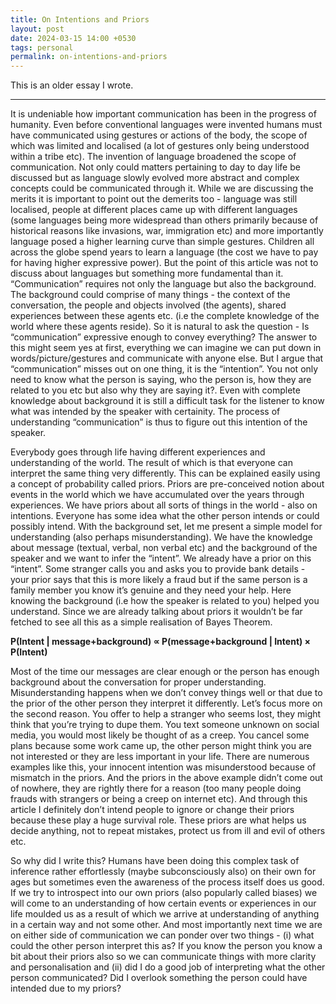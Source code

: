 ```yaml
---
title: On Intentions and Priors
layout: post
date: 2024-03-15 14:00 +0530
tags: personal
permalink: on-intentions-and-priors
---
```


This is an older essay I wrote.
<hr>

It is undeniable how important communication has been in the progress of humanity. Even before conventional languages were invented humans must have communicated using gestures or actions of the body, the scope of which was limited and localised (a lot of gestures only being understood within a tribe etc). The invention of language broadened the scope of communication. Not only could matters pertaining to day to day life be discussed but as language slowly evolved more abstract and complex concepts could be communicated through it. While we are discussing the merits it is important to point out the demerits too - language was still localised, people at different places came up with different languages (some languages being more widespread than others primarily because of historical reasons like invasions, war, immigration etc) and more importantly language posed a higher learning curve than simple gestures. Children all across the globe spend years to learn a language (the cost we have to pay for having higher expressive power). But the point of this article was not to discuss about languages but something more fundamental than it. “Communication” requires not only the language but also the background. The background could comprise of many things - the context of the conversation, the people and objects involved (the agents), shared experiences between these agents etc. (i.e the complete knowledge of the world where these agents reside). So it is natural to ask the question - Is “communication” expressive enough to convey everything? The answer to this might seem yes at first, everything we can imagine we can put down in words/picture/gestures and communicate with anyone else. But I argue that “communication” misses out on one thing, it is the “intention”. You not only need to know what the person is saying, who the person is, how they are related to you etc but also why they are saying it?. Even with complete knowledge about background it is still a difficult task for the listener to know what was intended by the speaker with certainity. The process of understanding “communication” is thus to figure out this intention of the speaker. 

Everybody goes through life having different experiences and understanding of the world. The result of which is that everyone can interpret the same thing very differently. This can be explained easily using a concept of probability called priors. Priors are pre-conceived notion about events in the world which we have accumulated over the years through experiences. We have priors about all sorts of things in the world - also on intentions. Everyone has some idea what the other person intends or could possibly intend. With the background set, let me present a simple model for understanding (also perhaps misunderstanding). We have the knowledge about message (textual, verbal, non verbal etc) and the background of the speaker and we want to infer the “intent”. We already have a prior on this “intent”. Some stranger calls you and asks you to provide bank details - your prior says that this is more likely a fraud but if the same person is a family member you know it’s genuine and they need your help. Here knowing the background (i.e how the speaker is related to you) helped you understand. Since we are already talking about priors it wouldn’t be far fetched to see all this as a simple realisation of Bayes Theorem. 

<b>
P(Intent | message+background) ∝ P(message+background | Intent) × P(Intent)
</b>

Most of the time our messages are clear enough or the person has enough background about the conversation for proper understanding. Misunderstanding happens when we don’t convey things well or that due to the prior of the other person they interpret it differently. Let’s focus more on the second reason. You offer to help a stranger who seems lost, they might think that you’re trying to dupe them. You text someone unknown on social media, you would most likely be thought of as a creep. You cancel some plans because some work came up, the other person might think you are not interested or they are less important in your life. There are numerous examples like this, your innocent intention was misunderstood because of mismatch in the priors. And the priors in the above example didn’t come out of nowhere, they are rightly there for a reason (too many people doing frauds with strangers or being a creep on internet etc). And through this article I definitely don’t intend people to ignore or change their priors because these play a huge survival role. These priors are what helps us decide anything, not to repeat mistakes, protect us from ill and evil of others etc. 

So why did I write this? Humans have been doing this complex task of inference rather effortlessly (maybe subconsciously also) on their own for ages but sometimes even the awareness of the process itself does us good. If we try to introspect into our own priors (also popularly called biases) we will come to an understanding of how certain events or experiences in our life moulded us as a result of which we arrive at understanding of anything in a certain way and not some other. And most importantly next time we are on either side of communication we can ponder over two things - (i) what could the other person interpret this as? If you know the person you know a bit about their priors also so we can communicate things with more clarity and personalisation and (ii) did I do a good job of interpreting what the other person communicated? Did I overlook something the person could have intended due to my priors? 


